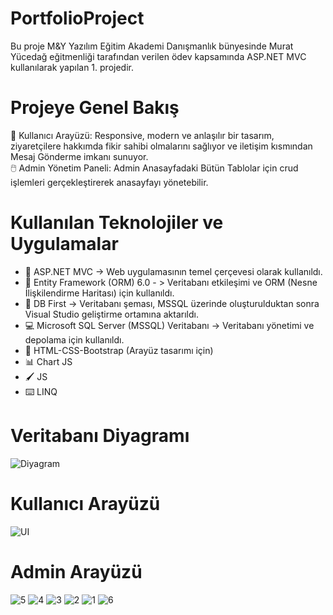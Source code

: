 # PortfolioProject

Bu proje M&Y Yazılım Eğitim Akademi Danışmanlık bünyesinde Murat Yücedağ eğitmenliği tarafından verilen ödev kapsamında ASP.NET MVC kullanılarak yapılan 1. projedir.

# Projeye Genel Bakış
👤 Kullanıcı Arayüzü: Responsive, modern ve anlaşılır bir tasarım, ziyaretçilere hakkımda fikir sahibi olmalarını sağlıyor ve iletişim kısmından Mesaj Gönderme imkanı sunuyor.
<br/>
🖱️ Admin Yönetim Paneli: Admin Anasayfadaki Bütün Tablolar için crud işlemleri gerçekleştirerek anasayfayı yönetebilir.


# Kullanılan Teknolojiler ve Uygulamalar
- 🤖 ASP.NET MVC -> Web uygulamasının temel çerçevesi olarak kullanıldı.
- 🎐  Entity Framework (ORM) 6.0 - > Veritabanı etkileşimi ve ORM (Nesne İlişkilendirme Haritası) için kullanıldı.
- 🎡  DB First -> Veritabanı şeması, MSSQL üzerinde oluşturulduktan sonra Visual Studio geliştirme ortamına aktarıldı.
- 💻 Microsoft SQL Server (MSSQL) Veritabanı -> Veritabanı yönetimi ve depolama için kullanıldı.
- 🎨 HTML-CSS-Bootstrap (Arayüz tasarımı için)
- 📊 Chart JS
- 🖌️ JS
- ⌨️ LINQ


# Veritabanı Diyagramı
![Diyagram](https://github.com/user-attachments/assets/19aac4db-caad-491e-aa1b-990a24dcf615)

# Kullanıcı Arayüzü
![UI](https://github.com/user-attachments/assets/362b7b52-4d83-48a7-b24a-6fa5b8b528e5)


# Admin Arayüzü
![5](https://github.com/user-attachments/assets/04f91966-28ea-40eb-9a7d-4a6cf02ad7af)
![4](https://github.com/user-attachments/assets/2b284273-000d-4a14-804c-6d3136e1e91c)
![3](https://github.com/user-attachments/assets/b1eaf9ef-3ffc-473e-ad0b-97d7b1d3e27c)
![2](https://github.com/user-attachments/assets/7ca0f8cb-0c40-4eed-9184-b9904db4d172)
![1](https://github.com/user-attachments/assets/24653845-0fcb-41c4-badb-a67564d7f722)
![6](https://github.com/user-attachments/assets/794af47f-65f8-450f-8d6b-958b06c1c264)
